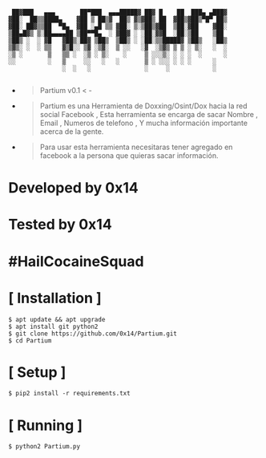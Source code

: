 

```
 ██▓███   ▄▄▄       ██▀███  ▄▄▄█████▓ ██▓ █    ██  ███▄ ▄███▓
▓██░  ██▒▒████▄    ▓██ ▒ ██▒▓  ██▒ ▓▒▓██▒ ██  ▓██▒▓██▒▀█▀ ██▒
▓██░ ██▓▒▒██  ▀█▄  ▓██ ░▄█ ▒▒ ▓██░ ▒░▒██▒▓██  ▒██░▓██    ▓██░
▒██▄█▓▒ ▒░██▄▄▄▄██ ▒██▀▀█▄  ░ ▓██▓ ░ ░██░▓▓█  ░██░▒██    ▒██ 
▒██▒ ░  ░ ▓█   ▓██▒░██▓ ▒██▒  ▒██▒ ░ ░██░▒▒█████▓ ▒██▒   ░██▒
▒▓▒░ ░  ░ ▒▒   ▓▒█░░ ▒▓ ░▒▓░  ▒ ░░   ░▓  ░▒▓▒ ▒ ▒ ░ ▒░   ░  ░
░▒ ░       ▒   ▒▒ ░  ░▒ ░ ▒░    ░     ▒ ░░░▒░ ░ ░ ░  ░      ░
░░         ░   ▒     ░░   ░   ░       ▒ ░ ░░░ ░ ░ ░      ░   
               ░  ░   ░               ░     ░            ░   
                                                             
```

- > Partium v0.1 < -

- > Partium es una Herramienta de Doxxing/Osint/Dox hacia la red social Facebook , Esta herramienta se encarga de sacar Nombre , Email , Numeros de telefono , Y mucha información importante acerca de la gente.

- > Para usar esta herramienta necesitaras tener agregado en facebook a la persona que quieras sacar información.

# Developed by 0x14
# Tested by 0x14
# #HailCocaineSquad
 
# [ Installation ]
```
$ apt update && apt upgrade
$ apt install git python2
$ git clone https://github.com/0x14/Partium.git
$ cd Partium
```

# [ Setup ]
```
$ pip2 install -r requirements.txt
```
# [ Running ]
```
$ python2 Partium.py
```
